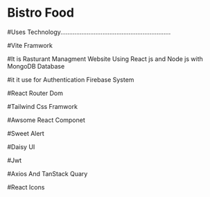# Bistro Food
#Uses Technology...............................................................

#Vite Framwork

#It is Rasturant Managment Website Using React js and Node js with MongoDB Database

#it it use for Authentication Firebase System

#React Router Dom

#Tailwind Css Framwork

#Awsome React Componet 

#Sweet Alert 

#Daisy UI

#Jwt

#Axios And TanStack Quary

#React Icons

